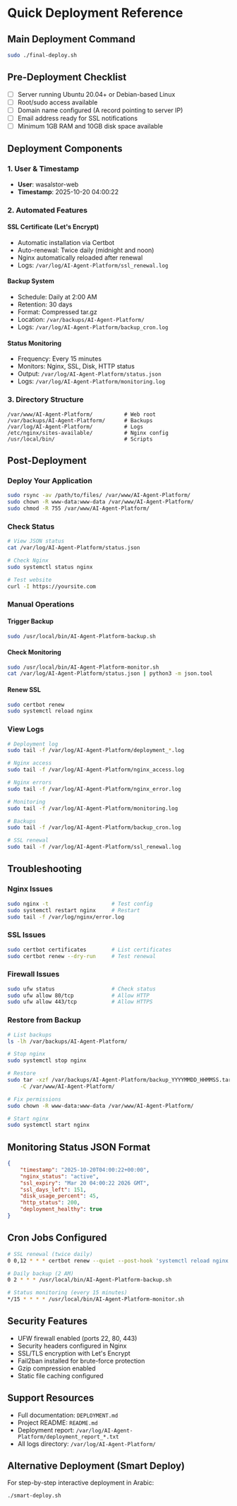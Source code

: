 # Quick Deployment Reference

## Main Deployment Command

```bash
sudo ./final-deploy.sh
```

## Pre-Deployment Checklist

- [ ] Server running Ubuntu 20.04+ or Debian-based Linux
- [ ] Root/sudo access available
- [ ] Domain name configured (A record pointing to server IP)
- [ ] Email address ready for SSL notifications
- [ ] Minimum 1GB RAM and 10GB disk space available

## Deployment Components

### 1. User & Timestamp
- **User**: wasalstor-web
- **Timestamp**: 2025-10-20 04:00:22

### 2. Automated Features

#### SSL Certificate (Let's Encrypt)
- Automatic installation via Certbot
- Auto-renewal: Twice daily (midnight and noon)
- Nginx automatically reloaded after renewal
- Logs: `/var/log/AI-Agent-Platform/ssl_renewal.log`

#### Backup System
- Schedule: Daily at 2:00 AM
- Retention: 30 days
- Format: Compressed tar.gz
- Location: `/var/backups/AI-Agent-Platform/`
- Logs: `/var/log/AI-Agent-Platform/backup_cron.log`

#### Status Monitoring
- Frequency: Every 15 minutes
- Monitors: Nginx, SSL, Disk, HTTP status
- Output: `/var/log/AI-Agent-Platform/status.json`
- Logs: `/var/log/AI-Agent-Platform/monitoring.log`

### 3. Directory Structure

```
/var/www/AI-Agent-Platform/          # Web root
/var/backups/AI-Agent-Platform/      # Backups
/var/log/AI-Agent-Platform/          # Logs
/etc/nginx/sites-available/          # Nginx config
/usr/local/bin/                      # Scripts
```

## Post-Deployment

### Deploy Your Application
```bash
sudo rsync -av /path/to/files/ /var/www/AI-Agent-Platform/
sudo chown -R www-data:www-data /var/www/AI-Agent-Platform/
sudo chmod -R 755 /var/www/AI-Agent-Platform/
```

### Check Status
```bash
# View JSON status
cat /var/log/AI-Agent-Platform/status.json

# Check Nginx
sudo systemctl status nginx

# Test website
curl -I https://yoursite.com
```

### Manual Operations

#### Trigger Backup
```bash
sudo /usr/local/bin/AI-Agent-Platform-backup.sh
```

#### Check Monitoring
```bash
sudo /usr/local/bin/AI-Agent-Platform-monitor.sh
cat /var/log/AI-Agent-Platform/status.json | python3 -m json.tool
```

#### Renew SSL
```bash
sudo certbot renew
sudo systemctl reload nginx
```

### View Logs
```bash
# Deployment log
sudo tail -f /var/log/AI-Agent-Platform/deployment_*.log

# Nginx access
sudo tail -f /var/log/AI-Agent-Platform/nginx_access.log

# Nginx errors
sudo tail -f /var/log/AI-Agent-Platform/nginx_error.log

# Monitoring
sudo tail -f /var/log/AI-Agent-Platform/monitoring.log

# Backups
sudo tail -f /var/log/AI-Agent-Platform/backup_cron.log

# SSL renewal
sudo tail -f /var/log/AI-Agent-Platform/ssl_renewal.log
```

## Troubleshooting

### Nginx Issues
```bash
sudo nginx -t                    # Test config
sudo systemctl restart nginx     # Restart
sudo tail -f /var/log/nginx/error.log
```

### SSL Issues
```bash
sudo certbot certificates        # List certificates
sudo certbot renew --dry-run     # Test renewal
```

### Firewall Issues
```bash
sudo ufw status                  # Check status
sudo ufw allow 80/tcp            # Allow HTTP
sudo ufw allow 443/tcp           # Allow HTTPS
```

### Restore from Backup
```bash
# List backups
ls -lh /var/backups/AI-Agent-Platform/

# Stop nginx
sudo systemctl stop nginx

# Restore
sudo tar -xzf /var/backups/AI-Agent-Platform/backup_YYYYMMDD_HHMMSS.tar.gz \
    -C /var/www/AI-Agent-Platform/

# Fix permissions
sudo chown -R www-data:www-data /var/www/AI-Agent-Platform/

# Start nginx
sudo systemctl start nginx
```

## Monitoring Status JSON Format

```json
{
    "timestamp": "2025-10-20T04:00:22+00:00",
    "nginx_status": "active",
    "ssl_expiry": "Mar 20 04:00:22 2026 GMT",
    "ssl_days_left": 151,
    "disk_usage_percent": 45,
    "http_status": 200,
    "deployment_healthy": true
}
```

## Cron Jobs Configured

```bash
# SSL renewal (twice daily)
0 0,12 * * * certbot renew --quiet --post-hook 'systemctl reload nginx'

# Daily backup (2 AM)
0 2 * * * /usr/local/bin/AI-Agent-Platform-backup.sh

# Status monitoring (every 15 minutes)
*/15 * * * * /usr/local/bin/AI-Agent-Platform-monitor.sh
```

## Security Features

- UFW firewall enabled (ports 22, 80, 443)
- Security headers configured in Nginx
- SSL/TLS encryption with Let's Encrypt
- Fail2ban installed for brute-force protection
- Gzip compression enabled
- Static file caching configured

## Support Resources

- Full documentation: `DEPLOYMENT.md`
- Project README: `README.md`
- Deployment report: `/var/log/AI-Agent-Platform/deployment_report_*.txt`
- All logs directory: `/var/log/AI-Agent-Platform/`

## Alternative Deployment (Smart Deploy)

For step-by-step interactive deployment in Arabic:
```bash
./smart-deploy.sh
```
